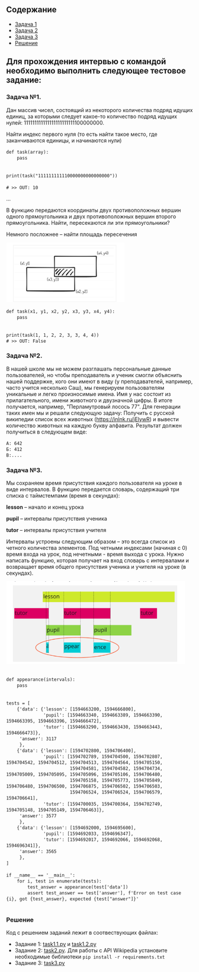 ## Содержание
- [Задача 1](#задача-1)
- [Задача 2](#задача-2)
- [Задача 3](#задача-3)
- [Решение](#решение)


## Для прохождения интервью с командой необходимо выполнить следующее тестовое задание:

### Задача №1.

Дан массив чисел, состоящий из некоторого количества подряд идущих единиц, за которыми следует какое-то количество
подряд идущих нулей: 111111111111111111111111100000000.

Найти индекс первого нуля (то есть найти такое место, где заканчиваются единицы, и начинаются нули)

```python3
def task(array):
    pass


print(task("111111111110000000000000000"))

# >> OUT: 10
```

…

В функцию передаются координаты двух противоположных вершин одного прямоугольника и двух противоположных вершин второго
прямоугольника. Найти, пересекаются ли эти прямоугольники?

Немного посложнее – найти площадь пересечения

![](.README_images/ffbfe14e.png)

```python3
def task(x1, y1, x2, y2, x3, y3, x4, y4):
    pass


print(task(1, 1, 2, 2, 3, 3, 4, 4))
# >> OUT: False
```

### Задача №2.

В нашей школе мы не можем разглашать персональные данные пользователей, но чтобы преподаватель и ученик смогли объяснить
нашей поддержке, кого они имеют в виду (у преподавателей, например, часто учится несколько Саш), мы генерируем
пользователям уникальные и легко произносимые имена. Имя у нас состоит из прилагательного, имени животного и двузначной
цифры. В итоге получается, например, "Перламутровый лосось 77". Для генерации таких имен мы и решали следующую задачу:
Получить с русской википедии список всех животных (https://inlnk.ru/jElywR) и вывести количество животных на каждую
букву алфавита. Результат должен получиться в следующем виде:

```
А: 642
Б: 412
В:....
```

### Задача №3.

Мы сохраняем время присутствия каждого пользователя на уроке в виде интервалов. В функцию передается словарь, содержащий
три списка с таймстемпами (время в секундах):

**lesson** – начало и конец урока

**pupil** – интервалы присутствия ученика

**tutor** – интервалы присутствия учителя

Интервалы устроены следующим образом – это всегда список из четного количества элементов. Под четными индексами (начиная
с 0) время входа на урок, под нечетными - время выхода с урока.
Нужно написать функцию, которая получает на вход словарь с интервалами и возвращает время общего присутствия ученика и
учителя на уроке (в секундах).

![](.README_images/685327a6.png)

```python3

def appearance(intervals):
    pass


tests = [
    {'data': {'lesson': [1594663200, 1594666800],
              'pupil': [1594663340, 1594663389, 1594663390, 1594663395, 1594663396, 1594666472],
              'tutor': [1594663290, 1594663430, 1594663443, 1594666473]},
     'answer': 3117
     },
    {'data': {'lesson': [1594702800, 1594706400],
              'pupil': [1594702789, 1594704500, 1594702807, 1594704542, 1594704512, 1594704513, 1594704564, 1594705150,
                        1594704581, 1594704582, 1594704734, 1594705009, 1594705095, 1594705096, 1594705106, 1594706480,
                        1594705158, 1594705773, 1594705849, 1594706480, 1594706500, 1594706875, 1594706502, 1594706503,
                        1594706524, 1594706524, 1594706579, 1594706641],
              'tutor': [1594700035, 1594700364, 1594702749, 1594705148, 1594705149, 1594706463]},
     'answer': 3577
     },
    {'data': {'lesson': [1594692000, 1594695600],
              'pupil': [1594692033, 1594696347],
              'tutor': [1594692017, 1594692066, 1594692068, 1594696341]},
     'answer': 3565
     },
]

if __name__ == '__main__':
    for i, test in enumerate(tests):
        test_answer = appearance(test['data'])
        assert test_answer == test['answer'], f'Error on test case {i}, got {test_answer}, expected {test["answer"]}'


```


### Решение
Код с решением заданий лежит в соотвествующих файлах:
 - Задание 1: [task1.1.py](https://github.com/joerude/tetrika-test/blob/master/task1.1.py) и [task1.2.py](https://github.com/joerude/tetrika-test/blob/master/task1.2.py)
 - Задание 2: [task2.py](https://github.com/joerude/tetrika-test/blob/master/task2.py).
    Для работы с API Wikipedia установите необходимые библиотеки `pip install -r requirements.txt`
 - Задание 3: [task3.py](https://github.com/joerude/tetrika-test/blob/master/task3.py)




